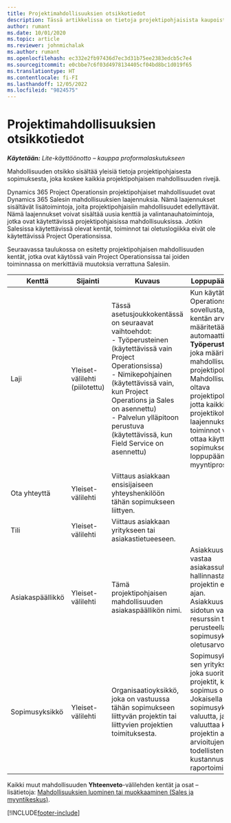 ```yaml
---
title: Projektimahdollisuuksien otsikkotiedot
description: Tässä artikkelissa on tietoja projektipohjaisista kaupoista ja projektipohjaisista mahdollisuusriveistä.
author: rumant
ms.date: 10/01/2020
ms.topic: article
ms.reviewer: johnmichalak
ms.author: rumant
ms.openlocfilehash: ec332e2fb97436d7ec3d31b75ee2383edcb5c7e4
ms.sourcegitcommit: e0cbbe7c6f03d4978134405cf04bd8bc1d019f65
ms.translationtype: HT
ms.contentlocale: fi-FI
ms.lasthandoff: 12/05/2022
ms.locfileid: "9824575"
---
```

# <a name="header-details-for-project-opportunities"></a>Projektimahdollisuuksien otsikkotiedot

_**Käytetään:** Lite-käyttöönotto – kauppa proformalaskutukseen_

Mahdollisuuden otsikko sisältää yleisiä tietoja projektipohjaisesta sopimuksesta, joka koskee kaikkia projektipohjaisen mahdollisuuden rivejä.

Dynamics 365 Project Operationsin projektipohjaiset mahdollisuudet ovat Dynamics 365 Salesin mahdollisuuksien laajennuksia. Nämä laajennukset sisältävät lisätoimintoja, joita projektipohjaisiin mahdollisuudet edellyttävät. Nämä laajennukset voivat sisältää uusia kenttiä ja valintanauhatoimintoja, jotka ovat käytettävissä projektipohjaisissa mahdollisuuksissa. Jotkin Salesissa käytettävissä olevat kentät, toiminnot tai oletuslogiikka eivät ole käytettävissä Project Operationsissa.

Seuraavassa taulukossa on esitetty projektipohjaisen mahdollisuuden kentät, jotka ovat käytössä vain Project Operationsissa tai joiden toiminnassa on merkittäviä muutoksia verrattuna Salesiin.

| **Kenttä** | **Sijainti** | **Kuvaus** | **Loppupään vaikutus** |
| --- | --- | --- | --- |
| Laji | Yleiset-välilehti (piilotettu) | Tässä asetusjoukkokentässä on seuraavat vaihtoehdot:</br>- Työperusteinen (käytettävissä vain Project Operationsissa)</br>- Nimikepohjainen (käytettävissä vain, kun Project Operations ja Sales on asennettu)</br>- Palvelun ylläpitoon perustuva (käytettävissä, kun Field Service on asennettu) | Kun käytät Project Operations -sovellusta, tämän kentän arvoksi määritetään automaattisesti **Työperusteinen**, joka määrittää mahdollisuuden projektipohjaiseksi. Mahdollisuuden on oltava projektipohjainen, jotta kaikki projektikohtaiset laajennukset ja toiminnot voidaan ottaa käyttöön tämän sopimuksen loppupään myyntiprosessissa. |
| Ota yhteyttä | Yleiset-välilehti | Viittaus asiakkaan ensisijaiseen yhteyshenkilöön tähän sopimukseen liittyen. | |
| Tili | Yleiset-välilehti | Viittaus asiakkaan yritykseen tai asiakastietueeseen. | |
| Asiakaspäällikkö | Yleiset-välilehti | Tämä projektipohjaisen mahdollisuuden asiakaspäällikön nimi. | Asiakkuuspäällikkö vastaa asiakassuhteen hallinnasta koko projektin elinkaaren ajan. Asiakkuuspäällikköön sidotun varattavan resurssin tietueen perusteella sopimusyksikkö on oletusarvo. |
| Sopimusyksikkö | Yleiset-välilehti | Organisaatioyksikkö, joka on vastuussa tähän sopimukseen liittyvän projektin tai liittyvien projektien toimituksesta. | Sopimusyksikkö on sen yrityksen osasto, joka suorittaa projektit, kun sopimus on tehty. Jokaisella sopimusyksiköllä on valuutta, ja tätä valuuttaa käytetään projektin aikana arvioitujen ja todellisten kustannusten raportoimiseen. |

Kaikki muut mahdollisuuden **Yhteenveto**-välilehden kentät ja osat – lisätietoja: [Mahdollisuuksien luominen tai muokkaaminen (Sales ja myyntikeskus)](/dynamics365/sales-enterprise/create-edit-opportunity-sales).


[!INCLUDE[footer-include](../../includes/footer-banner.md)]

